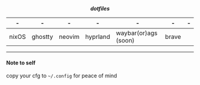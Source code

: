 <div align="center">
  
  ***dotfiles***

</div>

<div align="center">

| - | - | - | - | - | - | - |
| - | - | - | - | - | - | - |
| nixOS | ghostty | neovim | hyprland | waybar(or)ags (soon) | brave |

</div>

---

#### Note to self

copy your cfg to `~/.config` for peace of mind
